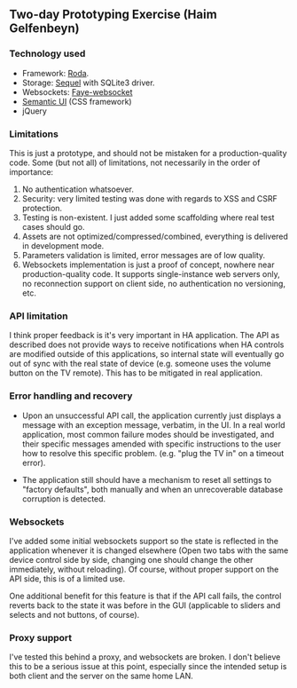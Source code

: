 
## Two-day Prototyping Exercise (Haim Gelfenbeyn)

### Technology used

 * Framework: [Roda](https://github.com/jeremyevans/roda).
 * Storage: [Sequel](https://github.com/jeremyevans/sequel) with SQLite3 driver.
 * Websockets: [Faye-websocket](https://github.com/faye/faye-websocket-ruby)
 * [Semantic UI](https://semantic-ui.com/) (CSS framework)
 * jQuery

### Limitations

This is just a prototype, and should not be mistaken for a production-quality code. Some (but not all) of limitations,
not necessarily in the order of importance:

 1. No authentication whatsoever.
 2. Security: very limited testing was done with regards to XSS and CSRF protection.
 3. Testing is non-existent. I just added some scaffolding where real test cases should go.
 4. Assets are not optimized/compressed/combined, everything is delivered in development mode.
 5. Parameters validation is limited, error messages are of low quality.
 6. Websockets implementation is just a proof of concept, nowhere near production-quality code. It supports
    single-instance web servers only, no reconnection support on client side, no authentication no versioning, etc.

### API limitation

I think proper feedback is it's very important in HA application. The API as described does not provide ways to receive
notifications when HA controls are modified outside of this applications, so internal state will eventually go out of
sync with the real state of device (e.g. someone uses the volume button on the TV remote). This has to be mitigated in
real application.

### Error handling and recovery

 * Upon an unsuccessful API call, the application currently just displays a message with an exception message, verbatim,
in the UI. In a real world application, most common failure modes should be investigated, and their specific messages
amended with specific instructions to the user how to resolve this specific problem. (e.g. "plug the TV in" on
a timeout error).

 * The application still should have a mechanism to reset all settings to "factory defaults", both manually and when
 an unrecoverable database corruption is detected.

### Websockets

I've added some initial websockets support so the state is reflected in the application whenever it is changed
elsewhere (Open two tabs with the same device control side by side, changing one should change the other immediately,
without reloading). Of course, without proper support on the API side, this is of a limited use.

One additional benefit for this feature is that if the API call fails, the control reverts back to the state it was
before in the GUI (applicable to sliders and selects and not buttons, of course).

### Proxy support

I've tested this behind a proxy, and websockets are broken. I don't believe this to be a serious issue at this point, 
especially since the intended setup is both client and the server on the same home LAN.
